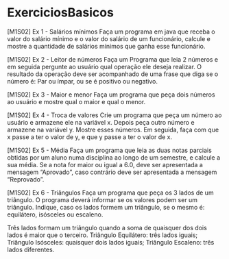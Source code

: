 # ExerciciosBasicos
[M1S02] Ex 1 - Salários mínimos
Faça um programa em java que receba o valor do salário mínimo e o valor do salário de um funcionário, calcule e mostre a quantidade de salários mínimos que ganha esse funcionário.

[M1S02] Ex 2 - Leitor de números
Faça um Programa que leia 2 números e em seguida pergunte ao usuário qual operação ele deseja realizar. O resultado da operação deve ser acompanhado de uma frase que diga se o número é: Par ou ímpar, ou se é positivo ou negativo.

[M1S02] Ex 3 - Maior e menor
Faça um programa que peça dois números ao usuário e mostre qual o maior e qual o menor.

[M1S02] Ex 4 - Troca de valores
Crie um programa que peça um número ao usuário e armazene ele na variável x. Depois peça outro número e armazene na variável y. Mostre esses números. Em seguida, faça com que x passe a ter o valor de y, e que y passe a ter o valor de x.

[M1S02] Ex 5 - Média
Faça um programa que leia as duas notas parciais obtidas por um aluno numa disciplina ao longo de um semestre, e calcule a sua média. Se a nota for maior ou igual a 6.0, deve ser apresentada a mensagem “Aprovado”, caso contrário deve ser apresentada a mensagem “Reprovado”.

[M1S02] Ex 6 - Triângulos
Faça um programa que peça os 3 lados de um triângulo. O programa deverá informar se os valores podem ser um triângulo. Indique, caso os lados formem um triângulo, se o mesmo é: equilátero, isósceles ou escaleno.

Três lados formam um triângulo quando a soma de quaisquer dos dois lados é maior que o terceiro.
Triângulo Equilátero: três lados iguais;
Triângulo Isósceles: quaisquer dois lados iguais;
Triângulo Escaleno: três lados diferentes.
